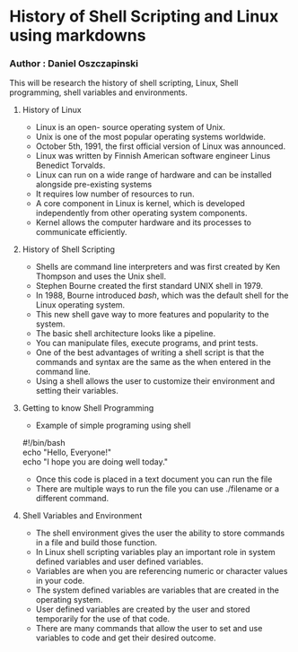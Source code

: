 # History of Shell Scripting and Linux using markdowns
### Author : Daniel Oszczapinski
 This will be research the history of shell scripting, Linux, Shell programming, shell variables and environments.

1. History of Linux

    - Linux is an open- source operating system of Unix.
    - Unix is one of the most popular operating systems worldwide.  
    - October 5th, 1991, the first official version of Linux was announced.
    - Linux was written by Finnish American software engineer Linus Benedict Torvalds.
    - Linux can run on a wide range of hardware and can be installed alongside pre-existing systems
    - It requires low number of resources to run. 
    - A core component in Linux is kernel, which is developed independently from other operating system components.
    - Kernel allows the computer hardware and its processes to communicate efficiently. 

2. History of Shell Scripting

    - Shells are command line interpreters and was first created by Ken Thompson and uses the Unix shell.
    - Stephen Bourne created the first standard UNIX shell in 1979.
    - In 1988, Bourne introduced *bash*, which was the default shell for the Linux operating system.
    - This new shell gave way to more features and popularity to the system. 
    - The basic shell architecture looks like a pipeline.
    - You can manipulate files, execute programs, and print tests.
    - One of the best advantages of writing a shell script is that the commands and syntax are the same as the when entered in the command line.
    - Using a shell allows the user to customize their environment and setting their variables. 
    
3. Getting to know Shell Programming

    - Example of simple programing using shell  

    #!/bin/bash  
    echo "Hello, Everyone!"  
    echo "I hope you are doing well today."  

    - Once this code is placed in a text document you can run the file
    - There are multiple ways to run the file you can use ./filename or a different command.

4. Shell Variables and Environment

    - The shell environment gives the user the ability to store commands in a file and build those function. 
    - In Linux shell scripting variables play an important role in system defined variables and user defined variables.
    - Variables are when you are referencing numeric or character values in your code.
    - The system defined variables are variables that are created in the operating system.
    - User defined variables are created by the user and stored temporarily for the use of that code. 
    - There are many commands that allow the user to set and use variables to code and get their desired outcome.